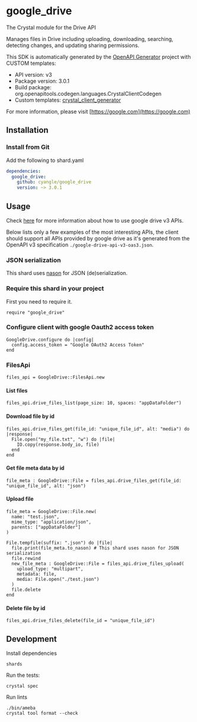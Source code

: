 # google_drive

The Crystal module for the Drive API

Manages files in Drive including uploading, downloading, searching, detecting changes, and updating sharing permissions.

This SDK is automatically generated by the [OpenAPI Generator](https://openapi-generator.tech) project with CUSTOM templates:

- API version: v3
- Package version: 3.0.1
- Build package: org.openapitools.codegen.languages.CrystalClientCodegen
- Custom templates: [crystal_client_generator](https://github.com/cyangle/crystal_client_generator)

For more information, please visit [https://google.com](https://google.com)

## Installation

### Install from Git

Add the following to shard.yaml

```yaml
dependencies:
  google_drive:
    github: cyangle/google_drive
    version: ~> 3.0.1
```

## Usage

Check [here](https://developers.google.com/drive/api/v3/reference) for more information about how to use google drive v3 APIs.

Below lists only a few examples of the most interesting APIs, the client should support all APIs provided by google drive as it's generated from the OpenAPI v3 specification `./google-drive-api-v3-oas3.json`.

### JSON serialization

This shard uses [nason](https://github.com/cyangle/nason) for JSON (de)serialization.

### Require this shard in your project

First you need to require it.

```crystal
require "google_drive"
```

### Configure client with google Oauth2 access token

```crystal
GoogleDrive.configure do |config|
  config.access_token = "Google OAuth2 Access Token"
end
```

### FilesApi

```crystal
files_api = GoogleDrive::FilesApi.new
```

#### List files

```crystal
files_api.drive_files_list(page_size: 10, spaces: "appDataFolder")
```

#### Download file by id

```crystal
files_api.drive_files_get(file_id: "unique_file_id", alt: "media") do |response|
  File.open("my_file.txt", "w") do |file|
    IO.copy(response.body_io, file)
  end
end
```

#### Get file meta data by id

```crystal
file_meta : GoogleDrive::File = files_api.drive_files_get(file_id: "unique_file_id", alt: "json")
```

#### Upload file

```crystal
file_meta = GoogleDrive::File.new(
  name: "test.json",
  mime_type: "application/json",
  parents: ["appDataFolder"]
)

File.tempfile(suffix: ".json") do |file|
  file.print(file_meta.to_nason) # This shard uses nason for JSON serialization
  file.rewind
  new_file_meta : GoogleDrive::File = files_api.drive_files_upload(
    upload_type: "multipart",
    metadata: file,
    media: File.open("./test.json")
  )
  file.delete
end
```

#### Delete file by id

```crystal
files_api.drive_files_delete(file_id = "unique_file_id")
```

## Development

Install dependencies

```shell
shards
```

Run the tests:

```shell
crystal spec
```

Run lints

```shell
./bin/ameba
crystal tool format --check
```
